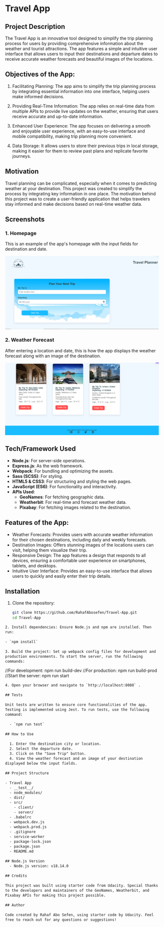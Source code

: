 # Travel App

## Project Description
The Travel App is an innovative tool designed to simplify the trip planning process for users by providing comprehensive information about the weather and tourist attractions. The app features a simple and intuitive user interface that allows users to input their destinations and departure dates to receive accurate weather forecasts and beautiful images of the locations.

## Objectives of the App:
1. Facilitating Planning: The app aims to simplify the trip planning process by integrating essential information into one interface, helping users make informed decisions.

2. Providing Real-Time Information: The app relies on real-time data from multiple APIs to provide live updates on the weather, ensuring that users receive accurate and up-to-date information.

3. Enhanced User Experience: The app focuses on delivering a smooth and enjoyable user experience, with an easy-to-use interface and mobile compatibility, making trip planning more convenient.

4. Data Storage: It allows users to store their previous trips in local storage, making it easier for them to review past plans and replicate favorite journeys.

## Motivation
Travel planning can be complicated, especially when it comes to predicting weather at your destination. This project was created to simplify the process by integrating key information in one place. The motivation behind this project was to create a user-friendly application that helps travelers stay informed and make decisions based on real-time weather data.

## Screenshots

### 1. Homepage
This is an example of the app's homepage with the input fields for destination and date.

![Travel App Home Page](./screenshots/homepage2.png)

### 2. Weather Forecast
After entering a location and date, this is how the app displays the weather forecast along with an image of the destination.

![Weather Forecast](./screenshots/tripsresult.png)

## Tech/Framework Used
- **Node.js**: For server-side operations.
- **Express.js**: As the web framework.
- **Webpack**: For bundling and optimizing the assets.
- **Sass (SCSS)**: For styling.
- **HTML5 & CSS3**: For structuring and styling the web pages.
- **JavaScript (ES6)**: For functionality and interactivity.
- **APIs Used**:
  - **GeoNames**: For fetching geographic data.
  - **Weatherbit**: For real-time and forecast weather data.
  - **Pixabay**: For fetching images related to the destination.

## Features of the App:
  - Weather Forecasts: Provides users with accurate weather information for their chosen destinations, including daily and weekly forecasts.
  - Destination Images: Offers stunning images of the locations users can visit, helping them visualize their trip.
  - Responsive Design: The app features a design that responds to all devices, ensuring a comfortable user experience on smartphones, tablets, and desktops.
  - Intuitive User Interface: Provides an easy-to-use interface that allows users to quickly and easily enter their trip details.

## Installation
1. Clone the repository:
   ```bash
   git clone https://github.com/RahafAbosefen/Travel-App.git
   cd Travel-App
  ```
2. Install dependencies: Ensure Node.js and npm are installed. Then run:

  - `npm install`

3. Build the project: Set up webpack config files for development and production environments. To start the server, run the following commands:

```
  //For development:
  npm run build-dev
  //For production:
  npm run build-prod
  //Start the server:
  npm run start
```
4. Open your browser and navigate to `http://localhost:8080` .

## Tests

Unit tests are written to ensure core functionalities of the app. Testing is implemented using Jest. To run tests, use the following command:

  - `npm run test`

## How to Use

  1. Enter the destination city or location.
  2. Select the departure date.
  3. Click on the "Save Trip" button.
  4. View the weather forecast and an image of your destination displayed below the input fields.

## Project Structure

- Travel App 
  - __test__/
  - node_modules/
  - dist/
  - src/
    - client/
    - server/
  - .babelrc
  - webpack.dev.js
  - webpack.prod.js
  - .gitignore
  - service-worker
  - package-lock.json
  - package.json
  - README.md

## Node.js Version
  - Node.js version: v18.14.0
   
## Credits

This project was built using starter code from Udacity. Special thanks to the developers and maintainers of the GeoNames, Weatherbit, and Pixabay APIs for making this project possible.

## Author

Code created by Rahaf Abo Sefen, using starter code by Udacity. Feel free to reach out for any questions or suggestions!
